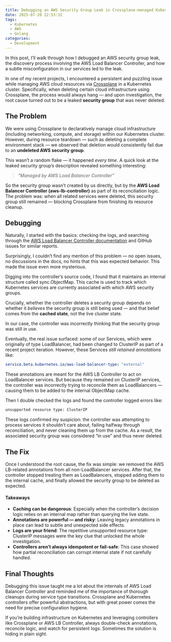 ```yaml
---
title: Debugging an AWS Security Group Leak in Crossplane-managed Kubernetes Resources
date: 2025-07-20 22:53:31
tags:
  - Kubernetes
  - AWS
  - Golang
categories:
  - Development
---
```


In this post, I’ll walk through how I debugged an AWS security group leak, the discovery process involving the AWS Load Balancer Controller, and how a subtle misconfiguration in our services led to the leak.
<!-- more -->

In one of my recent projects, I encountered a persistent and puzzling issue while managing AWS cloud resources via [Crossplane](https://crossplane.io/) in a Kubernetes cluster. Specifically, when deleting certain cloud infrastructure using Crossplane, the process would always hang — and upon investigation, the root cause turned out to be a leaked **security group** that was never deleted.

## The Problem

We were using Crossplane to declaratively manage cloud infrastructure (including networking, compute, and storage) within our Kubernetes cluster. However, during resource teardown — such as deleting a complete environment stack — we observed that deletion would consistently fail due to an **undeleted AWS security group**.

This wasn’t a random flake — it happened *every time*. A quick look at the leaked security group’s description revealed something interesting:

> *“Managed by AWS Load Balancer Controller”*

So the security group wasn’t created by us directly, but by the **AWS Load Balancer Controller (aws-lb-controller)** as part of its reconciliation logic. The problem was: when all related services were deleted, this security group still remained — blocking Crossplane from finishing its resource cleanup.

## Debugging

Naturally, I started with the basics: checking the logs, and searching through the [AWS Load Balancer Controller documentation](https://kubernetes-sigs.github.io/aws-load-balancer-controller/) and GitHub issues for similar reports.

Surprisingly, I couldn’t find any mention of this problem — no open issues, no discussions in the docs, no hints that this was expected behavior. This made the issue even more mysterious.

Digging into the controller’s source code, I found that it maintains an internal structure called sync.ObjectMap. This cache is used to track which Kubernetes services are currently associated with which AWS security groups.

Crucially, whether the controller deletes a security group depends on whether it *believes* the security group is still being used — and that belief comes from the **cached state**, not the live cluster state.

In our case, the controller was incorrectly thinking that the security group was still in use.

Eventually, the real issue surfaced: some of our Services, which were originally of type LoadBalancer, had been changed to ClusterIP as part of a recent project iteration. However, these Services *still retained annotations* like:

```yaml
service.beta.kubernetes.io/aws-load-balancer-type: "external"
```

These annotations are meant for the AWS LB Controller to act on LoadBalancer services. But because they remained on ClusterIP services, the controller was incorrectly trying to reconcile them as LoadBalancers — causing them to be added to the internal ObjectMap cache.

Then I double checked the logs and found the controller logged errors like:

```sh
unsupported resource type: ClusterIP
```

These logs confirmed my suspicion: the controller was attempting to process services it shouldn’t care about, failing halfway through reconciliation, and never cleaning them up from the cache. As a result, the associated security group was considered “in use” and thus never deleted.

## The Fix

Once I understood the root cause, the fix was simple: we removed the AWS LB-related annotations from all non-LoadBalancer services. After that, the controller stopped treating them as LoadBalancers, stopped adding them to the internal cache, and finally allowed the security group to be deleted as expected.

#### Takeaways

- **Caching can be dangerous**: Especially when the controller’s decision logic relies on an internal map rather than querying the live state.
- **Annotations are powerful — and risky**: Leaving legacy annotations in place can lead to subtle and unexpected side effects.
- **Logs are your friend**: The repetitive unsupported resource type: ClusterIP messages were the key clue that unlocked the whole investigation.
- **Controllers aren’t always idempotent or fail-safe**: This case showed how partial reconciliation can corrupt internal state if not carefully handled.

## Final Thoughts

Debugging this issue taught me a lot about the internals of AWS Load Balancer Controller and reminded me of the importance of thorough cleanups during service type transitions. Crossplane and Kubernetes controllers offer powerful abstractions, but with great power comes the need for precise configuration hygiene.

If you’re building infrastructure on Kubernetes and leveraging controllers like Crossplane or AWS LB Controller, always double-check annotations, reconcile logic, and watch for persistent logs. Sometimes the solution is hiding in plain sight.
